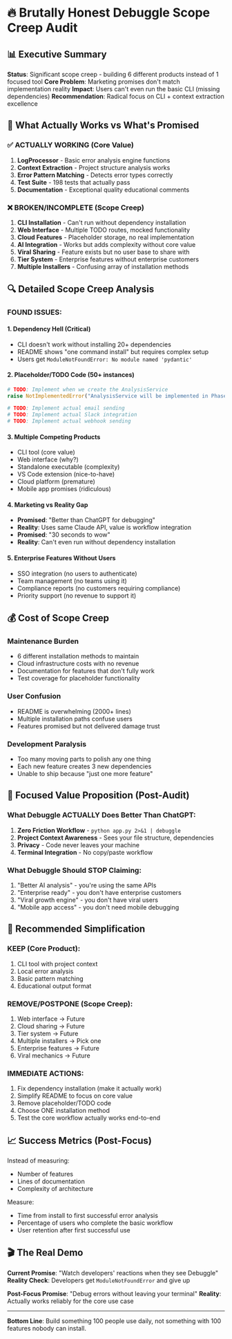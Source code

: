 # 🔥 Brutally Honest Debuggle Scope Creep Audit

## 📊 Executive Summary

**Status**: Significant scope creep - building 6 different products instead of 1 focused tool
**Core Problem**: Marketing promises don't match implementation reality
**Impact**: Users can't even run the basic CLI (missing dependencies)
**Recommendation**: Radical focus on CLI + context extraction excellence

## 🎯 What Actually Works vs What's Promised

### ✅ ACTUALLY WORKING (Core Value)
1. **LogProcessor** - Basic error analysis engine functions
2. **Context Extraction** - Project structure analysis works  
3. **Error Pattern Matching** - Detects error types correctly
4. **Test Suite** - 198 tests that actually pass
5. **Documentation** - Exceptional quality educational comments

### ❌ BROKEN/INCOMPLETE (Scope Creep)
1. **CLI Installation** - Can't run without dependency installation
2. **Web Interface** - Multiple TODO routes, mocked functionality
3. **Cloud Features** - Placeholder storage, no real implementation
4. **AI Integration** - Works but adds complexity without core value
5. **Viral Sharing** - Feature exists but no user base to share with
6. **Tier System** - Enterprise features without enterprise customers
7. **Multiple Installers** - Confusing array of installation methods

## 🔍 Detailed Scope Creep Analysis

### FOUND ISSUES:

#### 1. **Dependency Hell** (Critical)
- CLI doesn't work without installing 20+ dependencies
- README shows "one command install" but requires complex setup
- Users get `ModuleNotFoundError: No module named 'pydantic'`

#### 2. **Placeholder/TODO Code** (50+ instances)
```python
# TODO: Implement when we create the AnalysisService
raise NotImplementedError("AnalysisService will be implemented in Phase 4")

# TODO: Implement actual email sending
# TODO: Implement actual Slack integration  
# TODO: Implement actual webhook sending
```

#### 3. **Multiple Competing Products**
- CLI tool (core value)
- Web interface (why?)
- Standalone executable (complexity)
- VS Code extension (nice-to-have)
- Cloud platform (premature)
- Mobile app promises (ridiculous)

#### 4. **Marketing vs Reality Gap**
- **Promised**: "Better than ChatGPT for debugging" 
- **Reality**: Uses same Claude API, value is workflow integration
- **Promised**: "30 seconds to wow"
- **Reality**: Can't even run without dependency installation

#### 5. **Enterprise Features Without Users**
- SSO integration (no users to authenticate)
- Team management (no teams using it)
- Compliance reports (no customers requiring compliance)
- Priority support (no revenue to support it)

## 💰 Cost of Scope Creep

### Maintenance Burden
- 6 different installation methods to maintain
- Cloud infrastructure costs with no revenue
- Documentation for features that don't fully work
- Test coverage for placeholder functionality

### User Confusion
- README is overwhelming (2000+ lines)
- Multiple installation paths confuse users
- Features promised but not delivered damage trust

### Development Paralysis  
- Too many moving parts to polish any one thing
- Each new feature creates 3 new dependencies
- Unable to ship because "just one more feature"

## 🎯 Focused Value Proposition (Post-Audit)

### What Debuggle ACTUALLY Does Better Than ChatGPT:
1. **Zero Friction Workflow** - `python app.py 2>&1 | debuggle`
2. **Project Context Awareness** - Sees your file structure, dependencies
3. **Privacy** - Code never leaves your machine
4. **Terminal Integration** - No copy/paste workflow

### What Debuggle Should STOP Claiming:
1. "Better AI analysis" - you're using the same APIs
2. "Enterprise ready" - you don't have enterprise customers
3. "Viral growth engine" - you don't have viral users
4. "Mobile app access" - you don't need mobile debugging

## 🚀 Recommended Simplification

### KEEP (Core Product):
1. CLI tool with project context
2. Local error analysis 
3. Basic pattern matching
4. Educational output format

### REMOVE/POSTPONE (Scope Creep):
1. Web interface → Future
2. Cloud sharing → Future  
3. Tier system → Future
4. Multiple installers → Pick one
5. Enterprise features → Future
6. Viral mechanics → Future

### IMMEDIATE ACTIONS:
1. Fix dependency installation (make it actually work)
2. Simplify README to focus on core value
3. Remove placeholder/TODO code
4. Choose ONE installation method
5. Test the core workflow actually works end-to-end

## 📈 Success Metrics (Post-Focus)

Instead of measuring:
- Number of features
- Lines of documentation  
- Complexity of architecture

Measure:
- Time from install to first successful error analysis
- Percentage of users who complete the basic workflow
- User retention after first successful use

## 🎬 The Real Demo

**Current Promise**: "Watch developers' reactions when they see Debuggle"
**Reality Check**: Developers get `ModuleNotFoundError` and give up

**Post-Focus Promise**: "Debug errors without leaving your terminal"
**Reality**: Actually works reliably for the core use case

---

**Bottom Line**: Build something 100 people use daily, not something with 100 features nobody can install.